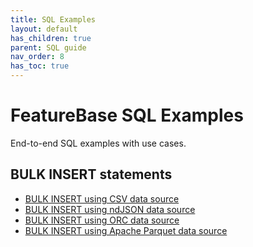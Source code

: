 ```yaml
---
title: SQL Examples
layout: default
has_children: true
parent: SQL guide
nav_order: 8
has_toc: true
---
```

# FeatureBase SQL Examples

End-to-end SQL examples with use cases.

<!--

Need some way to categorize, to make clear what's included in each

For example:

| Statement | Data types | Clauses | Functions | Operators | Relates to |
|---|---|---|---|---|
| statement | data types in the statement | clauses | ditto | ditto | the next statement(s) in the sequence |
## DATABASE statements


## TABLE statements




## INSERT statements


## VIEW statements



##


-->

## BULK INSERT statements

* [BULK INSERT using CSV data source](/docs/sql-guide/examples/statement-insert-bulk-csv-example)
* [BULK INSERT using ndJSON data source](/docs/sql-guide/examples/statement-insert-bulk-ndjson-example)
* [BULK INSERT using ORC data source](/docs/sql-guide/examples/statement-insert-bulk-ork-example)
* [BULK INSERT using Apache Parquet data source](/docs/sql-guide/examples/statement-insert-bulk-parquet-example)

